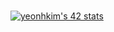 ###

[![yeonhkim's 42 stats](https://badge42.vercel.app/api/v2/cl6r9lu9x00250gmi13pb2pim/stats?cursusId=21&coalitionId=85)](https://github.com/JaeSeoKim/badge42)

<!--
**Yonaim/Yonaim** is a ✨ _special_ ✨ repository because its `README.md` (this file) appears on your GitHub profile.

Here are some ideas to get you started:

- 🔭 I’m currently working on ...
- 🌱 I’m currently learning ...
- 👯 I’m looking to collaborate on ...
- 🤔 I’m looking for help with ...
- 💬 Ask me about ...
- 📫 How to reach me: ...
- 😄 Pronouns: ...
- ⚡ Fun fact: ...
-->
